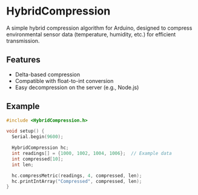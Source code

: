 # HybridCompression

A simple hybrid compression algorithm for Arduino, designed to compress environmental sensor data (temperature, humidity, etc.) for efficient transmission.

## Features

- Delta-based compression
- Compatible with float-to-int conversion
- Easy decompression on the server (e.g., Node.js)

## Example

```cpp
#include <HybridCompression.h>

void setup() {
  Serial.begin(9600);

  HybridCompression hc;
  int readings[] = {1000, 1002, 1004, 1006};  // Example data
  int compressed[10];
  int len;

  hc.compressMetric(readings, 4, compressed, len);
  hc.printIntArray("Compressed", compressed, len);
}
